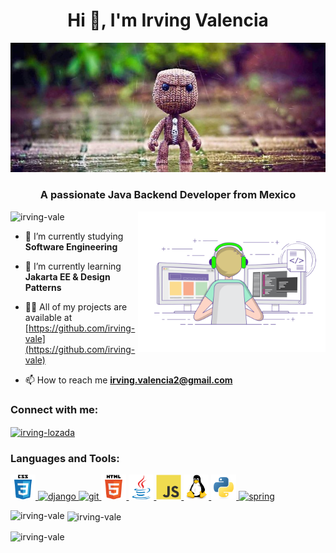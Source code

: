 <h1 align="center">Hi 👋, I'm Irving Valencia</h1>
<div align="center"> <img src ="https://raw.githubusercontent.com/irving-vale/irving-vale/main/fondo baner.jpg"></div>
<h3 align="center">A passionate Java Backend Developer from Mexico</h3>
<img align="right" alt="Coding" width ="300"  src ="https://raw.githubusercontent.com/irving-vale/irving-vale/main/gif3.gif"></div>

<p align="left"> <img src="https://komarev.com/ghpvc/?username=irving-vale&label=Profile%20views&color=0e75b6&style=flat" alt="irving-vale" /> </p>

- 🔭 I’m currently studying **Software Engineering**

- 🌱 I’m currently learning **Jakarta EE & Design Patterns**

- 👨‍💻 All of my projects are available at [https://github.com/irving-vale](https://github.com/irving-vale)

- 📫 How to reach me **irving.valencia2@gmail.com**

<h3 align="left">Connect with me:</h3>
<p align="left">
<a href="https://linkedin.com/in/irving-lozada" target="blank"><img align="center" src="https://raw.githubusercontent.com/rahuldkjain/github-profile-readme-generator/master/src/images/icons/Social/linked-in-alt.svg" alt="irving-lozada" height="30" width="40" /></a>
</p>

<h3 align="left">Languages and Tools:</h3>
<p align="left"> <a href="https://www.w3schools.com/css/" target="_blank" rel="noreferrer"> <img src="https://raw.githubusercontent.com/devicons/devicon/master/icons/css3/css3-original-wordmark.svg" alt="css3" width="40" height="40"/> </a> <a href="https://www.djangoproject.com/" target="_blank" rel="noreferrer"> <img src="https://cdn.worldvectorlogo.com/logos/django.svg" alt="django" width="40" height="40"/> </a> <a href="https://git-scm.com/" target="_blank" rel="noreferrer"> <img src="https://www.vectorlogo.zone/logos/git-scm/git-scm-icon.svg" alt="git" width="40" height="40"/> </a> <a href="https://www.w3.org/html/" target="_blank" rel="noreferrer"> <img src="https://raw.githubusercontent.com/devicons/devicon/master/icons/html5/html5-original-wordmark.svg" alt="html5" width="40" height="40"/> </a> <a href="https://www.java.com" target="_blank" rel="noreferrer"> <img src="https://raw.githubusercontent.com/devicons/devicon/master/icons/java/java-original.svg" alt="java" width="40" height="40"/> </a> <a href="https://developer.mozilla.org/en-US/docs/Web/JavaScript" target="_blank" rel="noreferrer"> <img src="https://raw.githubusercontent.com/devicons/devicon/master/icons/javascript/javascript-original.svg" alt="javascript" width="40" height="40"/> </a> <a href="https://www.linux.org/" target="_blank" rel="noreferrer"> <img src="https://raw.githubusercontent.com/devicons/devicon/master/icons/linux/linux-original.svg" alt="linux" width="40" height="40"/> </a> <a href="https://www.python.org" target="_blank" rel="noreferrer"> <img src="https://raw.githubusercontent.com/devicons/devicon/master/icons/python/python-original.svg" alt="python" width="40" height="40"/> </a> <a href="https://spring.io/" target="_blank" rel="noreferrer"> <img src="https://www.vectorlogo.zone/logos/springio/springio-icon.svg" alt="spring" width="40" height="40"/> </a> </p>

<p><img align="left" src="https://github-readme-stats.vercel.app/api/top-langs?username=irving-vale&show_icons=true&locale=en&layout=compact" alt="irving-vale" /></p>

<p>&nbsp;<img align="center" src="https://github-readme-stats.vercel.app/api?username=irving-vale&show_icons=true&locale=en" alt="irving-vale" /></p>

<p><img align="center" src="https://github-readme-streak-stats.herokuapp.com/?user=irving-vale&" alt="irving-vale" /></p>

